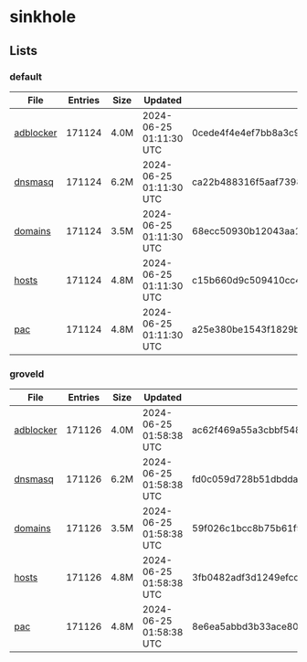 # sinkhole

## Lists

### default

|File|Entries|Size|Updated|Hash|
|-|-|-|-|-|
|[adblocker](https://raw.githubusercontent.com/groveld/sinkhole/lists/default/adblocker.txt)|171124|4.0M|2024-06-25 01:11:30 UTC|0cede4f4e4ef7bb8a3c988bc026a79c5db4d92ceebbd78bddfd1dadca7152002|
|[dnsmasq](https://raw.githubusercontent.com/groveld/sinkhole/lists/default/dnsmasq.txt)|171124|6.2M|2024-06-25 01:11:30 UTC|ca22b488316f5aaf73984ee25ed4ba89dbfcdc91c44d32c082696004dc99084b|
|[domains](https://raw.githubusercontent.com/groveld/sinkhole/lists/default/domains.txt)|171124|3.5M|2024-06-25 01:11:30 UTC|68ecc50930b12043aa121b1d38339b918797a4699ae2b4b7b5a37e7da7b12467|
|[hosts](https://raw.githubusercontent.com/groveld/sinkhole/lists/default/hosts.txt)|171124|4.8M|2024-06-25 01:11:30 UTC|c15b660d9c509410cc4a22b0e080e7a22fa022e7f85447d8bf39f72bd09e99d0|
|[pac](https://raw.githubusercontent.com/groveld/sinkhole/lists/default/pac.txt)|171124|4.8M|2024-06-25 01:11:30 UTC|a25e380be1543f1829b0fafb148f51884017b1911c14032c5f0feedc77b2d3e5|

### groveld

|File|Entries|Size|Updated|Hash|
|-|-|-|-|-|
|[adblocker](https://raw.githubusercontent.com/groveld/sinkhole/lists/groveld/adblocker.txt)|171126|4.0M|2024-06-25 01:58:38 UTC|ac62f469a55a3cbbf548ae432ea3c292136919a75ebe4d3fe7e3a9d24d8e3e87|
|[dnsmasq](https://raw.githubusercontent.com/groveld/sinkhole/lists/groveld/dnsmasq.txt)|171126|6.2M|2024-06-25 01:58:38 UTC|fd0c059d728b51dbddac2f388f6db74851e98df42fafdf8030300aa0f3444c14|
|[domains](https://raw.githubusercontent.com/groveld/sinkhole/lists/groveld/domains.txt)|171126|3.5M|2024-06-25 01:58:38 UTC|59f026c1bcc8b75b61f9a6fcd5f3dd7d4783eb0ab6135d6a9f73e2862ae081a5|
|[hosts](https://raw.githubusercontent.com/groveld/sinkhole/lists/groveld/hosts.txt)|171126|4.8M|2024-06-25 01:58:38 UTC|3fb0482adf3d1249efcc25fe338d0cbffdee184fa1e46417addb06230c03c82e|
|[pac](https://raw.githubusercontent.com/groveld/sinkhole/lists/groveld/pac.txt)|171126|4.8M|2024-06-25 01:58:38 UTC|8e6ea5abbd3b33ace80c727919c44c0f70cdb67ddea2a7f3512c12623b862511|
